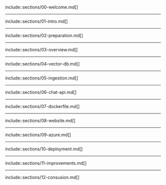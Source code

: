include::sections/00-welcome.md[]

---

include::sections/01-intro.md[]

---

include::sections/02-preparation.md[]

---

include::sections/03-overview.md[]

---

include::sections/04-vector-db.md[]

---

include::sections/05-ingestion.md[]

---

include::sections/06-chat-api.md[]

---

include::sections/07-dockerfile.md[]

---

include::sections/08-website.md[]

---

include::sections/09-azure.md[]

---

include::sections/10-deployment.md[]

---

include::sections/11-improvements.md[]

---

include::sections/12-consusion.md[]
